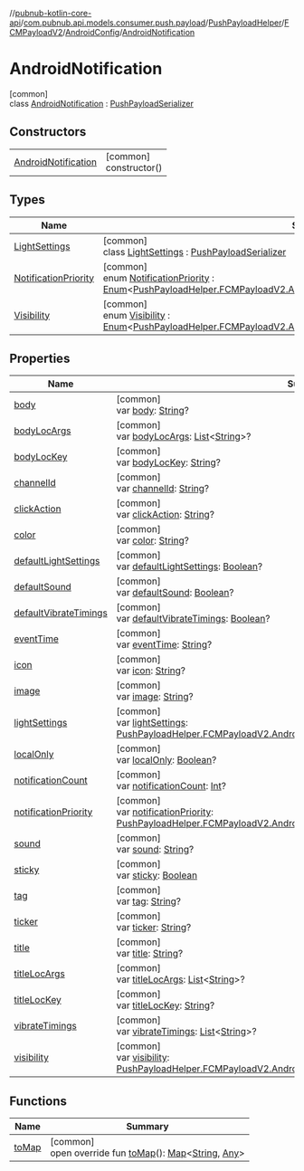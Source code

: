 //[pubnub-kotlin-core-api](../../../../../../index.md)/[com.pubnub.api.models.consumer.push.payload](../../../../index.md)/[PushPayloadHelper](../../../index.md)/[FCMPayloadV2](../../index.md)/[AndroidConfig](../index.md)/[AndroidNotification](index.md)

# AndroidNotification

[common]\
class [AndroidNotification](index.md) : [PushPayloadSerializer](../../../../-push-payload-serializer/index.md)

## Constructors

| | |
|---|---|
| [AndroidNotification](-android-notification.md) | [common]<br>constructor() |

## Types

| Name | Summary |
|---|---|
| [LightSettings](-light-settings/index.md) | [common]<br>class [LightSettings](-light-settings/index.md) : [PushPayloadSerializer](../../../../-push-payload-serializer/index.md) |
| [NotificationPriority](-notification-priority/index.md) | [common]<br>enum [NotificationPriority](-notification-priority/index.md) : [Enum](https://kotlinlang.org/api/core/kotlin-stdlib/kotlin/-enum/index.html)&lt;[PushPayloadHelper.FCMPayloadV2.AndroidConfig.AndroidNotification.NotificationPriority](-notification-priority/index.md)&gt; |
| [Visibility](-visibility/index.md) | [common]<br>enum [Visibility](-visibility/index.md) : [Enum](https://kotlinlang.org/api/core/kotlin-stdlib/kotlin/-enum/index.html)&lt;[PushPayloadHelper.FCMPayloadV2.AndroidConfig.AndroidNotification.Visibility](-visibility/index.md)&gt; |

## Properties

| Name | Summary |
|---|---|
| [body](body.md) | [common]<br>var [body](body.md): [String](https://kotlinlang.org/api/core/kotlin-stdlib/kotlin/-string/index.html)? |
| [bodyLocArgs](body-loc-args.md) | [common]<br>var [bodyLocArgs](body-loc-args.md): [List](https://kotlinlang.org/api/core/kotlin-stdlib/kotlin.collections/-list/index.html)&lt;[String](https://kotlinlang.org/api/core/kotlin-stdlib/kotlin/-string/index.html)&gt;? |
| [bodyLocKey](body-loc-key.md) | [common]<br>var [bodyLocKey](body-loc-key.md): [String](https://kotlinlang.org/api/core/kotlin-stdlib/kotlin/-string/index.html)? |
| [channelId](channel-id.md) | [common]<br>var [channelId](channel-id.md): [String](https://kotlinlang.org/api/core/kotlin-stdlib/kotlin/-string/index.html)? |
| [clickAction](click-action.md) | [common]<br>var [clickAction](click-action.md): [String](https://kotlinlang.org/api/core/kotlin-stdlib/kotlin/-string/index.html)? |
| [color](color.md) | [common]<br>var [color](color.md): [String](https://kotlinlang.org/api/core/kotlin-stdlib/kotlin/-string/index.html)? |
| [defaultLightSettings](default-light-settings.md) | [common]<br>var [defaultLightSettings](default-light-settings.md): [Boolean](https://kotlinlang.org/api/core/kotlin-stdlib/kotlin/-boolean/index.html)? |
| [defaultSound](default-sound.md) | [common]<br>var [defaultSound](default-sound.md): [Boolean](https://kotlinlang.org/api/core/kotlin-stdlib/kotlin/-boolean/index.html)? |
| [defaultVibrateTimings](default-vibrate-timings.md) | [common]<br>var [defaultVibrateTimings](default-vibrate-timings.md): [Boolean](https://kotlinlang.org/api/core/kotlin-stdlib/kotlin/-boolean/index.html)? |
| [eventTime](event-time.md) | [common]<br>var [eventTime](event-time.md): [String](https://kotlinlang.org/api/core/kotlin-stdlib/kotlin/-string/index.html)? |
| [icon](icon.md) | [common]<br>var [icon](icon.md): [String](https://kotlinlang.org/api/core/kotlin-stdlib/kotlin/-string/index.html)? |
| [image](image.md) | [common]<br>var [image](image.md): [String](https://kotlinlang.org/api/core/kotlin-stdlib/kotlin/-string/index.html)? |
| [lightSettings](light-settings.md) | [common]<br>var [lightSettings](light-settings.md): [PushPayloadHelper.FCMPayloadV2.AndroidConfig.AndroidNotification.LightSettings](-light-settings/index.md)? |
| [localOnly](local-only.md) | [common]<br>var [localOnly](local-only.md): [Boolean](https://kotlinlang.org/api/core/kotlin-stdlib/kotlin/-boolean/index.html)? |
| [notificationCount](notification-count.md) | [common]<br>var [notificationCount](notification-count.md): [Int](https://kotlinlang.org/api/core/kotlin-stdlib/kotlin/-int/index.html)? |
| [notificationPriority](notification-priority.md) | [common]<br>var [notificationPriority](notification-priority.md): [PushPayloadHelper.FCMPayloadV2.AndroidConfig.AndroidNotification.NotificationPriority](-notification-priority/index.md) |
| [sound](sound.md) | [common]<br>var [sound](sound.md): [String](https://kotlinlang.org/api/core/kotlin-stdlib/kotlin/-string/index.html)? |
| [sticky](sticky.md) | [common]<br>var [sticky](sticky.md): [Boolean](https://kotlinlang.org/api/core/kotlin-stdlib/kotlin/-boolean/index.html) |
| [tag](tag.md) | [common]<br>var [tag](tag.md): [String](https://kotlinlang.org/api/core/kotlin-stdlib/kotlin/-string/index.html)? |
| [ticker](ticker.md) | [common]<br>var [ticker](ticker.md): [String](https://kotlinlang.org/api/core/kotlin-stdlib/kotlin/-string/index.html)? |
| [title](title.md) | [common]<br>var [title](title.md): [String](https://kotlinlang.org/api/core/kotlin-stdlib/kotlin/-string/index.html)? |
| [titleLocArgs](title-loc-args.md) | [common]<br>var [titleLocArgs](title-loc-args.md): [List](https://kotlinlang.org/api/core/kotlin-stdlib/kotlin.collections/-list/index.html)&lt;[String](https://kotlinlang.org/api/core/kotlin-stdlib/kotlin/-string/index.html)&gt;? |
| [titleLocKey](title-loc-key.md) | [common]<br>var [titleLocKey](title-loc-key.md): [String](https://kotlinlang.org/api/core/kotlin-stdlib/kotlin/-string/index.html)? |
| [vibrateTimings](vibrate-timings.md) | [common]<br>var [vibrateTimings](vibrate-timings.md): [List](https://kotlinlang.org/api/core/kotlin-stdlib/kotlin.collections/-list/index.html)&lt;[String](https://kotlinlang.org/api/core/kotlin-stdlib/kotlin/-string/index.html)&gt;? |
| [visibility](visibility.md) | [common]<br>var [visibility](visibility.md): [PushPayloadHelper.FCMPayloadV2.AndroidConfig.AndroidNotification.Visibility](-visibility/index.md)? |

## Functions

| Name | Summary |
|---|---|
| [toMap](to-map.md) | [common]<br>open override fun [toMap](to-map.md)(): [Map](https://kotlinlang.org/api/core/kotlin-stdlib/kotlin.collections/-map/index.html)&lt;[String](https://kotlinlang.org/api/core/kotlin-stdlib/kotlin/-string/index.html), [Any](https://kotlinlang.org/api/core/kotlin-stdlib/kotlin/-any/index.html)&gt; |
